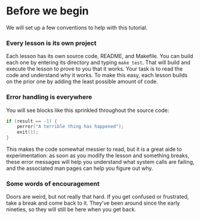 # Before we begin
We will set up a few conventions to help with this tutorial.

### Every lesson is its own project
Each lesson has its own source code, README, and Makefile. You can build each
one by entering its directory and typing `make test`. That will build and
execute the lesson to prove to you that it works. Your task is to read the code
and understand why it works. To make this easy, each lesson builds on the prior
one by adding the least possible amount of code.

### Error handling is everywhere
You will see blocks like this sprinkled throughout the source code:

```c
if (result == -1) {
	perror("A terrible thing has happened");
	exit(1);
}
```

This makes the code somewhat messier to read, but it is a great aide to
experimentation: as soon as you modify the lesson and something breaks, these
error messages will help you understand what system calls are failing, and the
associated man pages can help you figure out why.

### Some words of encouragement
Doors are weird, but not really that hard. If you get confused or frustrated,
take a break and come back to it. They've been around since the early nineties,
so they will still be here when you get back.
